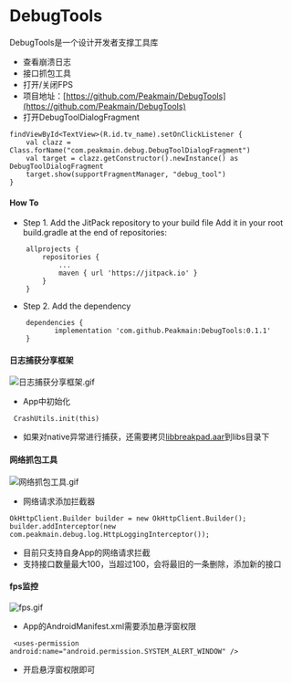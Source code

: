 # DebugTools
DebugTools是一个设计开发者支撑工具库

- 查看崩溃日志
- 接口抓包工具
- 打开/关闭FPS
- 项目地址：[https://github.com/Peakmain/DebugTools](https://github.com/Peakmain/DebugTools)
- 打开DebugToolDialogFragment
```
findViewById<TextView>(R.id.tv_name).setOnClickListener {
    val clazz = Class.forName("com.peakmain.debug.DebugToolDialogFragment")
    val target = clazz.getConstructor().newInstance() as DebugToolDialogFragment
    target.show(supportFragmentManager, "debug_tool")
}
```
#### How To
- Step 1. Add the JitPack repository to your build file
Add it in your root build.gradle at the end of repositories:
```
	allprojects {
		repositories {
			...
			maven { url 'https://jitpack.io' }
		}
	}
```
- Step 2. Add the dependency
```
	dependencies {
	       implementation 'com.github.Peakmain:DebugTools:0.1.1'
	}
```
#### 日志捕获分享框架
![日志捕获分享框架.gif](https://upload-images.jianshu.io/upload_images/9387746-fa413b11266abb42.gif?imageMogr2/auto-orient/strip)
- App中初始化
```
 CrashUtils.init(this)
```
- 如果对native异常进行捕获，还需要拷贝[libbreakpad.aar](https://github.com/Peakmain/DebugTools/tree/master/debug/libs)到libs目录下
#### 网络抓包工具
![网络抓包工具.gif](https://upload-images.jianshu.io/upload_images/9387746-567b51f3eded1986.gif?imageMogr2/auto-orient/strip)
- 网络请求添加拦截器
```
OkHttpClient.Builder builder = new OkHttpClient.Builder();
builder.addInterceptor(new com.peakmain.debug.log.HttpLoggingInterceptor());
```
- 目前只支持自身App的网络请求拦截
- 支持接口数量最大100，当超过100，会将最旧的一条删除，添加新的接口

#### fps监控
![fps.gif](https://upload-images.jianshu.io/upload_images/9387746-a79d70830d353075.gif?imageMogr2/auto-orient/strip)
- App的AndroidManifest.xml需要添加悬浮窗权限
```
 <uses-permission android:name="android.permission.SYSTEM_ALERT_WINDOW" />
```
- 开启悬浮窗权限即可
